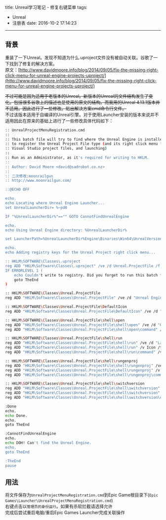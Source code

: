 title: Unreal学习笔记 - 修复右键菜单
tags:
  - Unreal  
  - 注册表
date: 2016-10-2 17:14:23  

---

## 背景 ##
重装了一下Unreal。发现不知道为什么.uproject文件没有被自动关联。谷歌了一下找到了修复的解决方案。  
原文：[http://www.davidmoore.info/blog/2014/09/05/fix-the-missing-right-click-menu-for-unreal-engine-projects-uproject/](http://www.davidmoore.info/blog/2014/09/05/fix-the-missing-right-click-menu-for-unreal-engine-projects-uproject/)

~~不过可能是因为适用于老版本的Unreal。新版本的Unreal的文件结构发生了变化。包括很多谷歌上的描述也是使用的原文的结构。而我用的Unreal 4.13.1版本并不适用。因此进行了一些修改。贴出解决方案cmd命令行文件。~~  
不过该版本适用于自编译的Unreal引擎。对于使用Launcher安装的版本来说并不适用因此在原来的基础上进行了一些修改具体代码如下：

```bash
:: UnrealProjectMenuRegistration.cmd
::
:: This batch file will try to find where the Unreal Engine is installed, then update your registry
:: to register the Unreal Project File type (and its right click menu for things such as generating
:: Visual Studio project files, and launching)
::
:: Run as an Administrator, as it's required for writing to HKLM.
::
:: Author: David Moore <david@sadrobot.co.nz>
:: 
:: 二次修改:moonrailgun
:: http://www.moonrailgun.com/

::@ECHO OFF

echo.
echo Locating where Unreal Engine Launcher...
set UnrealLauncherDir= %~pd0

IF "%UnrealLauncherDir%"=="" GOTO CannotFindUnrealEngine

echo.
echo Using Unreal Engine directory: %UnrealLauncherDir%

set LauncherPath=%UnrealLauncherDir%Engine\Binaries\Win64\UnrealVersionSelector.exe

echo.
echo Adding registry keys for the Unreal Project right click menu...

:: HKLM\SOFTWARE\Classes\.uproject
reg ADD "HKLM\Software\Classes\.uproject" /ve /d Unreal.ProjectFile /f
IF ERRORLEVEL 1 (
    echo Couldn't write to registry. Did you forget to run this batch file as an administrator?
    goto TheEnd
)

:: HKLM\SOFTWARE\Classes\Unreal.ProjectFile
reg ADD "HKLM\Software\Classes\Unreal.ProjectFile" /ve /d "Unreal Engine Project File" /f

:: HKLM\SOFTWARE\Classes\Unreal.ProjectFile\DefaultIcon
reg ADD "HKLM\Software\Classes\Unreal.ProjectFile\DefaultIcon" /ve /d "\"%LauncherPath%\"" /f

:: HKLM\SOFTWARE\Classes\Unreal.ProjectFile\shell\open
reg ADD "HKLM\Software\Classes\Unreal.ProjectFile\shell\open" /ve /d "Open" /f
reg ADD "HKLM\Software\Classes\Unreal.ProjectFile\shell\open\command" /ve /d "\"%LauncherPath%\" /editor \"%%1\"" /f

:: HKLM\SOFTWARE\Classes\Unreal.ProjectFile\shell\run
reg ADD "HKLM\Software\Classes\Unreal.ProjectFile\shell\run" /ve /d "Launch game" /f
reg ADD "HKLM\Software\Classes\Unreal.ProjectFile\shell\run" /v Icon /t REG_SZ /d "\"%LauncherPath%\"" /f
reg ADD "HKLM\Software\Classes\Unreal.ProjectFile\shell\run\command" /ve /d "\"%LauncherPath%\" /game \"%%1\"" /f

:: HKLM\SOFTWARE\Classes\Unreal.ProjectFile\shell\rungenproj
reg ADD "HKLM\Software\Classes\Unreal.ProjectFile\shell\rungenproj" /ve /d "Generate Visual Studio project files" /f
reg ADD "HKLM\Software\Classes\Unreal.ProjectFile\shell\rungenproj" /v Icon /t REG_SZ /d "\"%LauncherPath%\"" /f
reg ADD "HKLM\Software\Classes\Unreal.ProjectFile\shell\rungenproj\command" /ve /d "\"%LauncherPath%\" /projectfiles \"%%1\"" /f

:: HKLM\SOFTWARE\Classes\Unreal.ProjectFile\shell\switchversion
reg ADD "HKLM\Software\Classes\Unreal.ProjectFile\shell\switchversion" /ve /d "Switch Unreal Engine version..." /f
reg ADD "HKLM\Software\Classes\Unreal.ProjectFile\shell\switchversion" /v Icon /t REG_SZ /d "\"%LauncherPath%\"" /f
reg ADD "HKLM\Software\Classes\Unreal.ProjectFile\shell\switchversion\command" /ve /d "\"%LauncherPath%\" /switchversion \"%%1\"" /f

:Done
echo.
echo Done.
echo.
goto TheEnd

:CannotFindUnrealEngine
echo.
echo DOH! Can't find the Unreal Engine.
echo.
goto TheEnd

:TheEnd
pause
```

## 用法 ##
将文件保存为`UnrealProjectMenuRegistration.cmd`到Epic Game根目录下(`Epic Games\Launcher\UnrealProjectMenuRegistration.cmd`)  
右键点击以`管理员的身份运行`。如果有杀软拦截请选择允许  
完成后尝试重启电脑/重启Epic Games Launcher完成关联操作